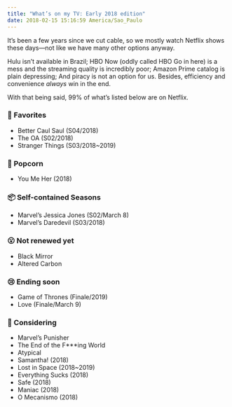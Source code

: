 ```yaml
---
title: "What’s on my TV: Early 2018 edition"
date: 2018-02-15 15:16:59 America/Sao_Paulo
---
```


It’s been a few years since we cut cable, so we mostly watch Netflix shows these days—not like we have many other options anyway.

Hulu isn’t available in Brazil; HBO Now (oddly called HBO Go in here) is a mess and the streaming quality is incredibly poor; Amazon Prime catalog is plain depressing; And piracy is not an option for us. Besides, efficiency and convenience _always_ win in the end.

With that being said, 99% of what’s listed below are on Netflix.

### 🤩 Favorites
- Better Caul Saul (S04/2018)
- The OA (S02/2018)
- Stranger Things (S03/2018~2019)

### 🍿 Popcorn
- You Me Her (2018)

### 📦 Self-contained Seasons
- Marvel’s Jessica Jones (S02/March 8)
- Marvel’s Daredevil (S03/2018)

### 😮 Not renewed yet
- Black Mirror
- Altered Carbon

### 😢 Ending soon
- Game of Thrones (Finale/2019)
- Love (Finale/March 9)

### 🤔 Considering
- Marvel’s Punisher
- The End of the F***ing World
- Atypical
- Samantha! (2018)
- Lost in Space (2018~2019)
- Everything Sucks (2018)
- Safe (2018)
- Maniac (2018)
- O Mecanismo (2018)

